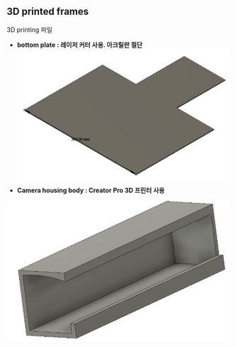 ## 3D printed frames

 3D printing 파일

* **bottom plate : 레이저 커터 사용. 아크릴판 절단**
![bottomPlate](../image/bottomPlate.PNG)

* **Camera housing body : Creator Pro 3D 프린터 사용**

![cHB](../image/cameraHousingBody.PNG)
